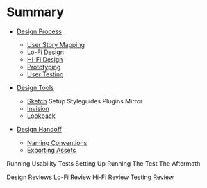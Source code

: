 # Summary

-	[Design Process](process/README.md)
	-	[User Story Mapping](process/user-story-mapping.md)
	-	[Lo-Fi Design](process/lofi-design.md)
	-	[Hi-Fi Design](process/hifi-design.md)
	-	[Prototyping](process/prototyping.md)
	-	[User Testing](process/user-testing.md)

- [Design Tools](tools/README.md)
	- [Sketch](tools/sketch.md)	
	Setup
	Styleguides
	Plugins
	Mirror
	- [Invision](tools/invision.md)
	- [Lookback](tools/lookback.md)

- [Design Handoff](handoff/README.md)
	- [Naming Conventions](handoff/naming.md) 
	- [Exporting Assets](handoff/exports.md)

Running Usability Tests
	Setting Up
	Running The Test
	The Aftermath

Design Reviews
	Lo-Fi Review
	Hi-Fi Review
	Testing Review	